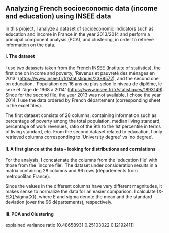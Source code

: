 
## Analyzing French socioeconomic data (income and education) using INSEE data


In this project, I analyze a dataset of socioeconomic indicators such as education and income
in France in the year 2013/2014 and perform a principal component analysis (PCA), and clustering, 
in order to retrieve information on the data.  

#### I. The dataset

I use two datasets taken from the French INSEE (Institute of statistics), 
the first one on income and poverty, 'Revenus et pauvreté des ménages en 2013' (https://www.insee.fr/fr/statistiques/2388572), 
and the second one on education, 'Population des 16 ans ou plus selon le niveau de diplôme, le sexe et l'âge de 1968 à 2014'
(https://www.insee.fr/fr/statistiques/1893149). Since for the second file, the year 2013 was not available, I chose the year 2014.
I use the data ordered by French département (corresponding sheet in the excel files).

The first dataset consists of 28 columns, containing information such as percentage of poverty among the total population, 
median living standard, percentage of work revenues, ratio of the 9th to the 1st percentile in terms of living standard, 
etc. From the second dataset related to education, I only retrieved columns corresponding to 'University degree' vs 'no degree'.



#### II. A first glance at the data - looking for distributions and correlations

For the analysis, I concatenate the columns from the 'education file' with those from the 'income file'. 
The dataset under consideration results in a matrix containing 28 columns and 96 rows (départements from  
metropolitan France).

Since the values in the different columns have very different magnitudes, 
it makes sense to normalize the data for an easier comparison. 
I calculate (X-E[X]/sigma(X)), where E and sigma denote the mean and the standard deviation (over the 96 départements), 
respectively.  





#### III. PCA and Clustering


explained variance ratio [0.48658931 0.25103022 0.12192411] 